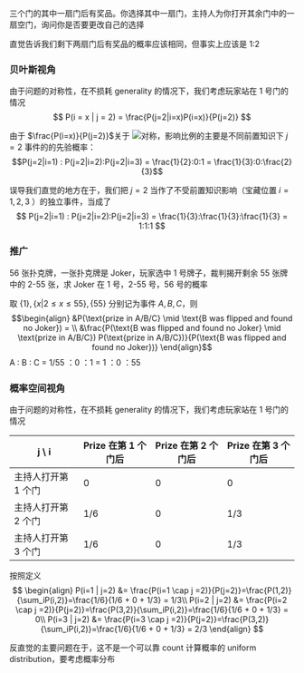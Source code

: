 
三个门的其中一扇门后有奖品。你选择其中一扇门，主持人为你打开其余门中的一扇空门，询问你是否要更改自己的选择

直觉告诉我们剩下两扇门后有奖品的概率应该相同，但事实上应该是 1:2

### 贝叶斯视角

由于问题的对称性，在不损耗 generality 的情况下，我们考虑玩家站在 1 号门的情况
$$
P(i = x | j = 2) = \frac{P(j=2|i=x)P(i=x)}{P(j=2)}
$$

由于 $\frac{P(i=x)}{P(j=2)}$关于 ![](https://cdn.nlark.com/yuque/__latex/712ecf7894348e92d8779c3ee87eeeb0.svg)对称，影响比例的主要是不同前置知识下 $j=2$ 事件的的先验概率：
$$P(j=2|i=1) : P(j=2|i=2):P(j=2|i=3) = \frac{1}{2}:0:1 = \frac{1}{3}:0:\frac{2}{3}$$

误导我们直觉的地方在于，我们把  $j=2$ 当作了不受前置知识影响（宝藏位置 $i=1, 2, 3$ ）的独立事件，当成了
$$
P(j=2|i=1) : P(j=2|i=2):P(j=2|i=3) = \frac{1}{3}:\frac{1}{3}:\frac{1}{3} = 1:1:1
$$
### 推广

56 张扑克牌，一张扑克牌是 Joker，玩家选中 1 号牌子，裁判揭开剩余 55 张牌中的 2-55 张，求 Joker 在 1 号，2-55 号，56 号的概率

取 $\{1\}, \{x | 2 \leq x \leq 55\}, \{55\}$ 分别记为事件 $A, B, C$，则
$$\begin{align}
&P(\text{prize in A/B/C} \mid \text{B was flipped and found no Joker}) = \\
&\frac{P(\text{B was flipped and found no Joker} \mid \text{prize in A/B/C}) P(\text{prize in A/B/C})}{P(\text{B was flipped and found no Joker})}
\end{align}$$
A : B : C = 1/55 ：0 ：1 = 1 ：0 ：55

### 概率空间视角

由于问题的对称性，在不损耗 generality 的情况下，我们考虑玩家站在 1 号门的情况

| j \ i       | Prize 在第 1 个门后 | Prize 在第 2 个门后 | Prize 在第 3 个门后 |
| ----------- | -------------- | -------------- | -------------- |
| 主持人打开第 1 个门 | 0              | 0              | 0              |
| 主持人打开第 2 个门 | 1/6            | 0              | 1/3            |
| 主持人打开第 3 个门 | 1/6            | 0              | 1/3            |

按照定义
$$
\begin{align}
P(i=1 | j=2) &= \frac{P(i=1 \cap j =2)}{P(j=2)}=\frac{P(1,2)}{\sum_iP(i,2)}=\frac{1/6}{1/6 + 0 + 1/3} = 1/3\\
P(i=2 | j=2) &= \frac{P(i=2 \cap j =2)}{P(j=2)}=\frac{P(3,2)}{\sum_iP(i,2)}=\frac{1/6}{1/6 + 0 + 1/3} = 0\\
P(i=3 | j=2) &= \frac{P(i=3 \cap j =2)}{P(j=2)}=\frac{P(3,2)}{\sum_iP(i,2)}=\frac{1/6}{1/6 + 0 + 1/3} = 2/3
\end{align}
$$

反直觉的主要问题在于，这不是一个可以靠 count 计算概率的 uniform distribution，要考虑概率分布
